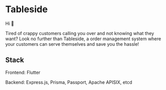 # Tableside

Hi 👋

Tired of crappy customers calling you over and not knowing what they want?
Look no further than Tableside, a order management system where your customers can serve themselves and save you the hassle!

## Stack

Frontend: Flutter

Backend: Express.js, Prisma, Passport, Apache APISIX, etcd
